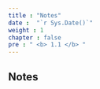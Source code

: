 ```yaml
---
title : "Notes"
date :  "`r Sys.Date()`" 
weight : 1 
chapter : false
pre : " <b> 1.1 </b> "
---
```


## Notes
